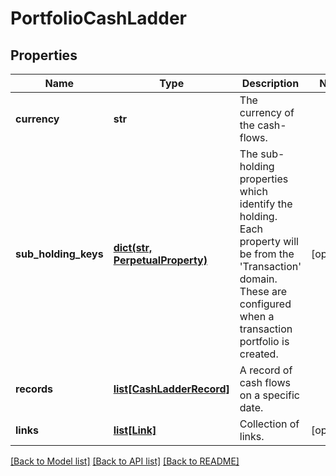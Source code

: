 # PortfolioCashLadder


## Properties
Name | Type | Description | Notes
------------ | ------------- | ------------- | -------------
**currency** | **str** | The currency of the cash-flows. | 
**sub_holding_keys** | [**dict(str, PerpetualProperty)**](PerpetualProperty.md) | The sub-holding properties which identify the holding. Each property will be from the &#39;Transaction&#39; domain. These are configured when a transaction portfolio is created. | [optional] 
**records** | [**list[CashLadderRecord]**](CashLadderRecord.md) | A record of cash flows on a specific date. | 
**links** | [**list[Link]**](Link.md) | Collection of links. | [optional] 

[[Back to Model list]](../README.md#documentation-for-models) [[Back to API list]](../README.md#documentation-for-api-endpoints) [[Back to README]](../README.md)


